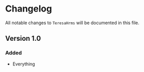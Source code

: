# Changelog

All notable changes to `TeresaHrms` will be documented in this file.

## Version 1.0

### Added
- Everything
